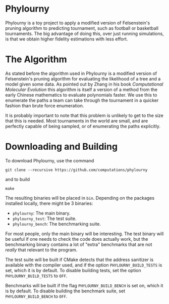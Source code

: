 # Phylourny

Phylourny is a toy project to apply a modified version of Felsenstein's pruning
algorithm to predicting tournament, such as football or basketball tournaments.
The big advantage of doing this, over just running simulations, is that we
obtain higher fidelity estimations with less effort. 

# The Algorithm

As stated before the algorithm used in Phylourny is a modified version of
Felsenstein's pruning algorithm for evaluating the likelihood of a tree and a
model given some data. As pointed out by Zhang in his book _Computational
Molecular Evolution_ this algorithm is itself a version of a method from the
early Chinese mathematics to evaluate polynomials faster. We use this to
enumerate the paths a team can take through the tournament in a quicker fashion
than brute force enumeration.

It is probably important to note that this problem is unlikely to get to the
size that this is needed. Most tournaments in the world are small, and are
perfectly capable of being sampled, or of enumerating the paths explicitly.

# Downloading and Building

To download Phylourny, use the command

```
git clone --recursive https://github.com/computations/phylourny
```

and to build

```
make
```

The resulting binaries will be placed in `bin`. Depending on the packages installed locally, there might be 3 binaries:

- `phylourny`: The main binary.
- `phylourny_test`: The test suite.
- `phylourny_bench`: The benchmarking suite.

For most people, only the main binary will be interesting. The test binary will be useful if one needs to check the code
does actually work, but the benchmarking binary contains a lot of "extra" benchmarks that are not _really_ that relevant
to the program.

The test suite will be built if CMake detects that the address sanitizer is available with the compiler used, and if the
option `PHYLOURNY_BUILD_TESTS` is set, which it is by default. To disable building tests, set the option
`PHYLOURNY_BUILD_TESTS` to `OFF`. 

Benchmarks will be built if the flag `PHYLOURNY_BUILD_BENCH` is set on, which it is by default. To disable building the
benchmark suite, set `PHYLOURNY_BUILD_BENCH` to `OFF`.
